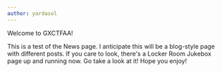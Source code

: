 ```yaml
---
author: yardasol
---
```

Welcome to GXCTFAA!

This is a test of the News page. I anticipate this will be a blog-style page with different posts. If you care to look, there's a Locker Room Jukebox page up and running now. Go take a look at it! Hope you enjoy!
